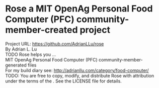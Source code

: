 # Rose a MIT OpenAg Personal Food Computer (PFC) community-member-created project
Project URL: https://github.com/AdrianLLu/rose <br>
By Adrian L. Lu <br>
TODO Rose helps you ... <br>
MIT OpenAg Personal Food Computer (PFC) community-member-generated files <br>
For my build diary see: http://adrianllu.com/category/food-computer/ <br>
TODO: You are free to copy, modify, and distribute Rose with attribution under the terms of the <license>. See the LICENSE file for details.
